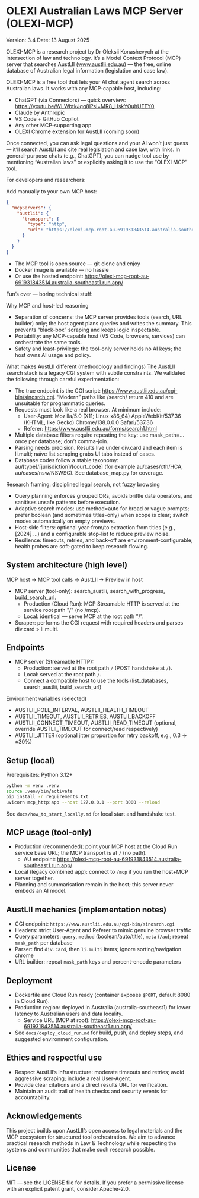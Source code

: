 # OLEXI Australian Laws MCP Server (OLEXI-MCP)

Version: 3.4
Date: 13 August 2025

OLEXI-MCP is a research project by Dr Oleksii Konashevych at the intersection of law and technology. It’s a Model Context Protocol (MCP) server that searches AustLII (www.austlii.edu.au) — the free, online database of Australian legal information (legislation and case law).

OLEXI-MCP is a free tool that lets your AI chat agent search across Australian laws. It works with any MCP-capable host, including:

- ChatGPT (via Connectors) — quick overview: https://youtu.be/WLWbtkJqq8I?si=MR8_HskYOuhUEEY0
- Claude by Anthropic
- VS Code + GitHub Copilot
- Any other MCP-supporting app
- OLEXI Chrome extension for AustLII (coming soon)

Once connected, you can ask legal questions and your AI won’t just guess — it’ll search AustLII and cite real legislation and case law, with links. In general-purpose chats (e.g., ChatGPT), you can nudge tool use by mentioning “Australian laws” or explicitly asking it to use the “OLEXI MCP” tool.

For developers and researchers:

Add manually to your own MCP host:

```json
{
  "mcpServers": {
    "austlii": {
      "transport": {
        "type": "http",
        "url": "https://olexi-mcp-root-au-691931843514.australia-southeast1.run.app/"
      }
    }
  }
}
```

- The MCP tool is open source — git clone and enjoy
- Docker image is available — no hassle
- Or use the hosted endpoint: https://olexi-mcp-root-au-691931843514.australia-southeast1.run.app/



Fun’s over — boring technical stuff:

Why MCP and host-led reasoning
- Separation of concerns: the MCP server provides tools (search, URL builder) only; the host agent plans queries and writes the summary. This prevents “black-box” scraping and keeps logic inspectable.
- Portability: any MCP-capable host (VS Code, browsers, services) can orchestrate the same tools.
- Safety and least-privilege: the tool-only server holds no AI keys; the host owns AI usage and policy.

What makes AustLII different (methodology and findings)
The AustLII search stack is a legacy CGI system with subtle constraints. We validated the following through careful experimentation:
- The true endpoint is the CGI script: https://www.austlii.edu.au/cgi-bin/sinosrch.cgi. “Modern” paths like /search/ return 410 and are unsuitable for programmatic queries.
- Requests must look like a real browser. At minimum include:
  - User-Agent: Mozilla/5.0 (X11; Linux x86_64) AppleWebKit/537.36 (KHTML, like Gecko) Chrome/138.0.0.0 Safari/537.36
  - Referer: https://www.austlii.edu.au/forms/search1.html
- Multiple database filters require repeating the key: use mask_path=… once per database; don’t comma-join.
- Parsing needs precision. Results live under div.card and each item is li.multi; naïve list scraping grabs UI tabs instead of cases.
- Database codes follow a stable taxonomy: au/[type]/[jurisdiction]/[court_code] (for example au/cases/cth/HCA, au/cases/nsw/NSWSC). See database_map.py for coverage.

Research framing: disciplined legal search, not fuzzy browsing
- Query planning enforces grouped ORs, avoids brittle date operators, and sanitises unsafe patterns before execution.
- Adaptive search modes: use method=auto for broad or vague prompts; prefer boolean (and sometimes titles-only) when scope is clear; switch modes automatically on empty previews.
- Host-side filters: optional year-from/to extraction from titles (e.g., [2024] …) and a configurable stop-list to reduce preview noise.
- Resilience: timeouts, retries, and back-off are environment-configurable; health probes are soft-gated to keep research flowing.

## System architecture (high level)

MCP host → MCP tool calls → AustLII → Preview in host

- MCP server (tool-only): search_austlii, search_with_progress, build_search_url.
  - Production (Cloud Run): MCP Streamable HTTP is served at the service root path "/" (no /mcp).
  - Local: identical — serve MCP at the root path "/".
- Scraper: performs the CGI request with required headers and parses div.card > li.multi.

## Endpoints
- MCP server (Streamable HTTP):
  - Production: served at the root path `/` (POST handshake at `/`).
  - Local: served at the root path `/`.
  - Connect a compatible host to use the tools (list_databases, search_austlii, build_search_url)

Environment variables (selected)
- AUSTLII_POLL_INTERVAL, AUSTLII_HEALTH_TIMEOUT
- AUSTLII_TIMEOUT, AUSTLII_RETRIES, AUSTLII_BACKOFF
- AUSTLII_CONNECT_TIMEOUT, AUSTLII_READ_TIMEOUT (optional, override AUSTLII_TIMEOUT for connect/read respectively)
- AUSTLII_JITTER (optional jitter proportion for retry backoff, e.g., 0.3 => ±30%)

## Setup (local)

Prerequisites: Python 3.12+

```bash
python -m venv .venv
source .venv/bin/activate
pip install -r requirements.txt
uvicorn mcp_http:app --host 127.0.0.1 --port 3000 --reload
```

See `docs/how_to_start_locally.md` for local start and handshake test.

## MCP usage (tool-only)
- Production (recommended): point your MCP host at the Cloud Run service base URL; the MCP transport is at `/` (no path).
  - AU endpoint: https://olexi-mcp-root-au-691931843514.australia-southeast1.run.app/
- Local (legacy combined app): connect to `/mcp` if you run the host+MCP server together.
- Planning and summarisation remain in the host; this server never embeds an AI model.

## AustLII mechanics (implementation notes)
- CGI endpoint: `https://www.austlii.edu.au/cgi-bin/sinosrch.cgi`
- Headers: strict User-Agent and Referer to mimic genuine browser traffic
- Query parameters: `query`, `method` (boolean/auto/title), `meta` (`/au`); repeat `mask_path` per database
- Parser: find `div.card`, then `li.multi` items; ignore sorting/navigation chrome
- URL builder: repeat `mask_path` keys and percent-encode parameters

## Deployment
- Dockerfile and Cloud Run ready (container exposes `$PORT`, default 8080 in Cloud Run).
- Production region: deployed in Australia (australia-southeast1) for lower latency to Australian users and data locality.
  - Service URL (MCP at root): https://olexi-mcp-root-au-691931843514.australia-southeast1.run.app/
- See `docs/deploy_cloud_run.md` for build, push, and deploy steps, and suggested environment configuration.

## Ethics and respectful use
- Respect AustLII’s infrastructure: moderate timeouts and retries; avoid aggressive scraping; include a real User-Agent.
- Provide clear citations and a direct results URL for verification.
- Maintain an audit trail of health checks and security events for accountability.

## Acknowledgements
This project builds upon AustLII’s open access to legal materials and the MCP ecosystem for structured tool orchestration. We aim to advance practical research methods in Law & Technology while respecting the systems and communities that make such research possible.

## License
MIT — see the LICENSE file for details. If you prefer a permissive license with an explicit patent grant, consider Apache-2.0.